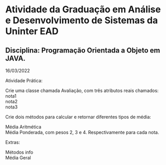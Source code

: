 # Atividade da Graduação em Análise e Desenvolvimento de Sistemas da Uninter EAD<br>
<h2>Disciplina: Programação Orientada a Objeto em JAVA.</h2>
16/03/2022

Atividade Prática: 

Crie uma classe chamada Avaliação, com três atributos reais chamados:<br>
nota1<br>
nota2 <br>
nota3<br>

Crie dois métodos para calcular e retornar diferentes tipos de média:<br>

Média Aritmética<br>
Média Ponderada, com pesos 2, 3 e 4. Respectivamente para cada nota.<br>

Extras:<br>

Métodos info<br>
Média Geral

